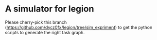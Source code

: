 # A simulator for legion
Please cherry-pick this branch (https://github.com/dycz0fx/legion/tree/sim_expriment) to get the python scripts to generate the right task graph.

